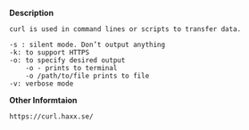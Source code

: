 **Description**

    curl is used in command lines or scripts to transfer data.

	-s : silent mode. Don’t output anything
	-k: to support HTTPS
	-o: to specify desired output
		-o - prints to terminal
		-o /path/to/file prints to file
    -v: verbose mode


**Other Informtaion**

    https://curl.haxx.se/
